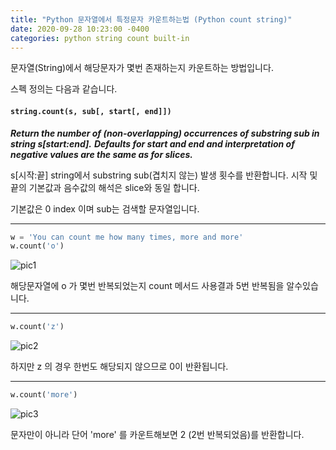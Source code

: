 ```yaml
---
title: "Python 문자열에서 특정문자 카운트하는법 (Python count string)"
date: 2020-09-28 10:23:00 -0400
categories: python string count built-in
---
```


문자열(String)에서 해당문자가 몇번 존재하는지 카운트하는 방법입니다.

스펙 정의는 다음과 같습니다.

#### `string.count(s, sub[, start[, end]])`

***Return the number of (non-overlapping) occurrences of substring sub in string s[start:end].***
***Defaults for start and end and interpretation of negative values are the same as for slices.***

s[시작:끝] string에서 substring sub(겹치지 않는) 발생 횟수를 반환합니다.
시작 및 끝의 기본값과 음수값의 해석은 slice와 동일 합니다.

기본값은 0 index 이며 sub는 검색할 문자열입니다.

---

```python
w = 'You can count me how many times, more and more'
w.count('o')
```

![pic1](https://dongyeopblog.files.wordpress.com/2016/07/1238.png)

해당문자열에 o 가 몇번 반복되었는지 count 메서드 사용결과 5번 반복됨을 알수있습니다.

---

```python
w.count('z')
```

![pic2](https://dongyeopblog.files.wordpress.com/2016/07/1239.png)

하지만 z 의 경우 한번도 해당되지 않으므로 0이 반환됩니다.

---

```python
w.count('more')
```

![pic3](https://dongyeopblog.files.wordpress.com/2016/07/12310.png)

문자만이 아니라 단어 'more' 를 카운트해보면 2 (2번 반복되었음)를 반환합니다.
